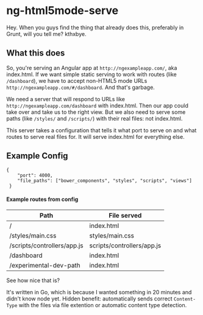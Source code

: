ng-html5mode-serve
==================

Hey. When you guys find the thing that already does this, preferably in Grunt, will you tell me? kthxbye.

What this does
--------------

So, you're serving an Angular app at `http://ngexampleapp.com/`, aka index.html.
If we want simple static serving to work with routes (like `/dashboard`), we have to accept non-HTML5 mode URLs `http://ngexampleapp.com/#/dashboard`.
And that's garbage.

We need a server that will respond to URLs like `http://ngexampleapp.com/dashboard` with index.html. Then our app could take over and take us to the right view.
But we also need to serve some paths (like `/styles/` and `/scripts/`) with their real files: not index.html.

This server takes a configuration that tells it what port to serve on and what routes to serve real files for. It will serve index.html for everything else.

Example Config
--------------

```
{
    "port": 4000,
    "file_paths": ["bower_components", "styles", "scripts", "views"]
 }
```

#### Example routes from config

| Path                             | File served                                            |
|----------------------------------|--------------------------------------------------------|
| /                                | index.html                                             |
| /styles/main.css                 | styles/main.css                                        |
| /scripts/controllers/app.js      | scripts/controllers/app.js                             |
| /dashboard                       | index.html                                             |
| /experimental-dev-path           | index.html                                             |

See how nice that is?

It's written in Go, which is because I wanted something in 20 minutes and didn't know node yet. Hidden benefit: automatically sends correct `Content-Type` with the files via file extention or automatic content type detection.
